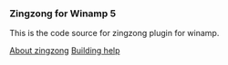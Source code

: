 ### Zingzong for Winamp 5

This is the code source for zingzong plugin for winamp.

[About zingzong](http://github.com/benjihan/zingzong)
[Building help](http://github.com/benjihan/zingzong/tree/master/_build)
